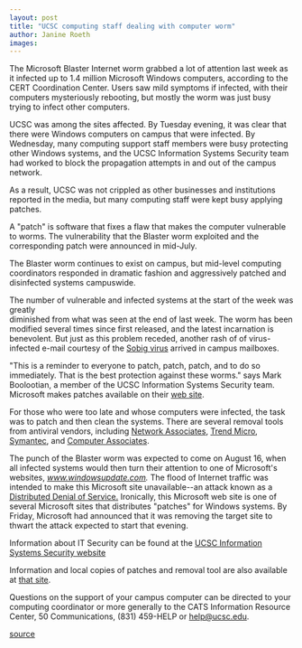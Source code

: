 ```yaml
---
layout: post
title: "UCSC computing staff dealing with computer worm"
author: Janine Roeth
images:
---
```


The Microsoft Blaster Internet worm grabbed a lot of attention last week as it infected up to 1.4 million Microsoft Windows computers, according to the CERT Coordination Center. Users saw mild symptoms if infected, with their computers mysteriously rebooting, but mostly the worm was just busy trying to infect other computers.

UCSC was among the sites affected. By Tuesday evening, it was clear that there were Windows computers on campus that were infected. By Wednesday, many computing support staff members were busy protecting other Windows systems, and the UCSC Information Systems Security team had worked to block the propagation attempts in and out of the campus network.

As a result, UCSC was not crippled as other businesses and institutions reported in the media, but many computing staff were kept busy applying patches.

A "patch" is software that fixes a flaw that makes the computer vulnerable to worms. The vulnerability that the Blaster worm exploited and the corresponding patch were announced in mid-July.

The Blaster worm continues to exist on campus, but mid-level computing coordinators responded in dramatic fashion and aggressively patched and disinfected systems campuswide.

The number of vulnerable and infected systems at the start of the week was greatly  
diminished from what was seen at the end of last week. The worm has been  
modified several times since first released, and the latest incarnation is  
benevolent. But just as this problem receded, another rash of of virus-infected e-mail courtesy of the [Sobig virus][1] arrived in campus mailboxes.

"This is a reminder to everyone to patch, patch, patch, and to do so immediately. That is the best protection against these worms." says Mark Boolootian, a member of the UCSC Information Systems Security team. Microsoft makes patches available on their [web site][2].  

For those who were too late and whose computers were infected, the task was to patch and then clean the systems. There are several removal tools from antiviral vendors, including [Network Associates][3], [Trend Micro][4], [Symantec][5], and [Computer Associates][6].  

The punch of the Blaster worm was expected to come on August 16, when all infected systems would then turn their attention to one of Microsoft's websites, _www.windowsupdate.com._ The flood of Internet traffic was intended to make this Microsoft site unavailable--an attack known as a [Distributed Denial of Service.][7] Ironically, this Microsoft web site is one of several Microsoft sites that distributes "patches" for Windows systems. By Friday, Microsoft had announced that it was removing the target site to thwart the attack expected to start that evening.  

Information about IT Security can be found at the [UCSC Information Systems Security website][8]  

Information and local copies of patches and removal tool are also available at [that site][9].  

Questions on the support of your campus computer can be directed to your computing coordinator or more generally to the CATS Information Resource Center, 50 Communications, (831) 459-HELP or help@ucsc.edu.

[1]: http://vil.nai.com/vil/content/v_100429.htm
[2]: http://www.microsoft.com
[3]: http://vil.nai.com/vil/stinger/
[4]: http://housecall.trendmicro.com/
[5]: http://securityresponse.symantec.com/avcenter/venc/data/w32.blaster.worm.removal.tool.html
[6]: http://www3.ca.com/virusinfo/virus.aspx?ID=36265
[7]: http://www.netlingo.com/lookup.cfm?term=DDoS
[8]: http://security.ucsc.edu
[9]: http://security.ucsc.edu/blaster.html

[source](http://www1.ucsc.edu/currents/03-04/08-18/worm.html "Permalink to worm")
